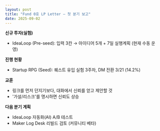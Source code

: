 ```yaml
---
layout: post
title: "Fund 0호 LP Letter — 첫 분기 보고"
date: 2025-09-02
---
```


**신규 투자(실험)**
- IdeaLoop (Pre-seed): 입력 3칸 → 아이디어 5개 + 7일 실행계획 (현재 수동 운영)

**진행 현황**
- Startup RPG (Seed): 퀘스트 유입 실험 3주차, DM 전환 3/21 (14.2%)

**교훈**
- 링크를 먼저 던지기보다, 대화에서 신뢰를 얻고 제안할 것
- '가설/리스크'를 명시하면 신뢰도 상승

**다음 분기 계획**
- IdeaLoop 자동화(AI) A/B 테스트
- Maker Log Desk 리빌드 검토 (커뮤니티 베타)
